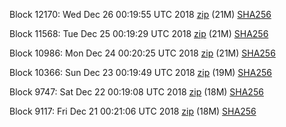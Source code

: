 Block 12170: Wed Dec 26 00:19:55 UTC 2018 [zip](https://dash-bootstrap.ams3.digitaloceanspaces.com/testnet/2018-12-26/bootstrap.dat.zip) (21M) [SHA256](https://dash-bootstrap.ams3.digitaloceanspaces.com/testnet/2018-12-26/sha256.txt)

Block 11568: Tue Dec 25 00:19:29 UTC 2018 [zip](https://dash-bootstrap.ams3.digitaloceanspaces.com/testnet/2018-12-25/bootstrap.dat.zip) (21M) [SHA256](https://dash-bootstrap.ams3.digitaloceanspaces.com/testnet/2018-12-25/sha256.txt)

Block 10986: Mon Dec 24 00:20:25 UTC 2018 [zip](https://dash-bootstrap.ams3.digitaloceanspaces.com/testnet/2018-12-24/bootstrap.dat.zip) (21M) [SHA256](https://dash-bootstrap.ams3.digitaloceanspaces.com/testnet/2018-12-24/sha256.txt)

Block 10366: Sun Dec 23 00:19:49 UTC 2018 [zip](https://dash-bootstrap.ams3.digitaloceanspaces.com/testnet/2018-12-23/bootstrap.dat.zip) (19M) [SHA256](https://dash-bootstrap.ams3.digitaloceanspaces.com/testnet/2018-12-23/sha256.txt)

Block 9747: Sat Dec 22 00:19:08 UTC 2018 [zip](https://dash-bootstrap.ams3.digitaloceanspaces.com/testnet/2018-12-22/bootstrap.dat.zip) (18M) [SHA256](https://dash-bootstrap.ams3.digitaloceanspaces.com/testnet/2018-12-22/sha256.txt)

Block 9117: Fri Dec 21 00:21:06 UTC 2018 [zip](https://dash-bootstrap.ams3.digitaloceanspaces.com/testnet/2018-12-21/bootstrap.dat.zip) (18M) [SHA256](https://dash-bootstrap.ams3.digitaloceanspaces.com/testnet/2018-12-21/sha256.txt)
